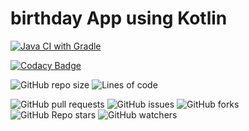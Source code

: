 # birthday App using Kotlin

[![Java CI with Gradle](https://github.com/shubhansu31/birthdayApp_Kotline_basics/actions/workflows/gradle.yml/badge.svg)](https://github.com/shubhansu31/birthdayApp_Kotline_basics/actions/workflows/gradle.yml)

[![Codacy Badge](https://app.codacy.com/project/badge/Grade/b851582fcd04472891c285aeb4693bf7)](https://www.codacy.com/gh/shubhansu31/birthdayApp_Kotline_basics/dashboard?utm_source=github.com&amp;utm_medium=referral&amp;utm_content=shubhansu31/birthdayApp_Kotline_basics&amp;utm_campaign=Badge_Grade)

![GitHub repo size](https://img.shields.io/github/repo-size/shubhansu31/birthdayApp_Kotline_basics?style=flat-square)
![Lines of code](https://img.shields.io/tokei/lines/github/shubhansu31/birthdayApp_Kotline_basics?style=flat-square)

![GitHub pull requests](https://img.shields.io/github/issues-pr-raw/shubhansu31/birthdayApp_Kotline_basics?style=flat-square)
![GitHub issues](https://img.shields.io/github/issues/shubhansu31/birthdayApp_Kotline_basics?style=flat-square) ![GitHub forks](https://img.shields.io/github/forks/shubhansu31/birthdayApp_Kotline_basics?style=flat-square) ![GitHub Repo stars](https://img.shields.io/github/stars/shubhansu31/birthdayApp_Kotline_basics?style=flat-square) ![GitHub watchers](https://img.shields.io/github/watchers/shubhansu31/birthdayApp_Kotline_basics?style=flat-square)

